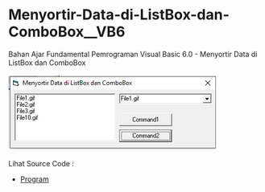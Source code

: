 # Menyortir-Data-di-ListBox-dan-ComboBox__VB6
Bahan Ajar Fundamental Pemrograman Visual Basic 6.0 - Menyortir Data di ListBox dan ComboBox<br><br>
<img src="https://github.com/RizkyKhapidsyah/Menyortir-Data-di-ListBox-dan-ComboBox__VB6/blob/master/result/001.PNG"><br><br>
Lihat Source Code : <br>
- <a href="https://github.com/RizkyKhapidsyah/Menyortir-Data-di-ListBox-dan-ComboBox__VB6/blob/master/Form1.frm">Program</a>
